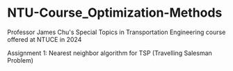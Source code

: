 # NTU-Course_Optimization-Methods
Professor James Chu's Special Topics in Transportation Engineering course offered at NTUCE in 2024

Assignment 1: Nearest neighbor algorithm for TSP (Travelling Salesman Problem)
